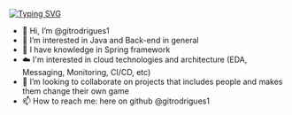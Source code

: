 
  [![Typing SVG](https://readme-typing-svg.demolab.com/?color=4af626&lines=hi,+i'm+@gitrodrigues1;welcome+to+my+github+profile!&repeat=false&center=true&vcenter=true&duration=6000)](https://git.io/typing-svg)

- 👋 Hi, I’m @gitrodrigues1
- 👀 I’m interested in Java and Back-end in general
- 🌱 I have knowledge in Spring framework
- ☁️ I'm interested in cloud technologies and architecture (EDA, Messaging, Monitoring, CI/CD, etc) 
- 💞️ I’m looking to collaborate on projects that includes people and makes them change their own game 
- 📫 How to reach me: here on github @gitrodrigues1

<!---
gitrodrigues1/gitrodrigues1 is a ✨ special ✨ repository because its `README.md` (this file) appears on your GitHub profile.
You can click the Preview link to take a look at your changes.
--->
